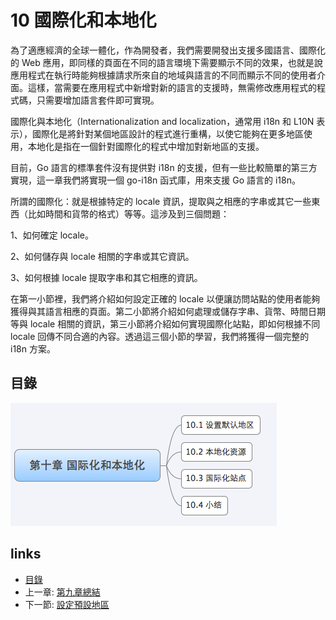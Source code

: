 # 10 國際化和本地化
為了適應經濟的全球一體化，作為開發者，我們需要開發出支援多國語言、國際化的 Web 應用，即同樣的頁面在不同的語言環境下需要顯示不同的效果，也就是說應用程式在執行時能夠根據請求所來自的地域與語言的不同而顯示不同的使用者介面。這樣，當需要在應用程式中新增對新的語言的支援時，無需修改應用程式的程式碼，只需要增加語言套件即可實現。

國際化與本地化（Internationalization and localization，通常用 i18n 和 L10N 表示），國際化是將針對某個地區設計的程式進行重構，以使它能夠在更多地區使用，本地化是指在一個針對國際化的程式中增加對新地區的支援。

目前，Go 語言的標準套件沒有提供對 i18n 的支援，但有一些比較簡單的第三方實現，這一章我們將實現一個 go-i18n 函式庫，用來支援 Go 語言的 i18n。

所謂的國際化：就是根據特定的 locale 資訊，提取與之相應的字串或其它一些東西（比如時間和貨幣的格式）等等。這涉及到三個問題：

1、如何確定 locale。

2、如何儲存與 locale 相關的字串或其它資訊。

3、如何根據 locale 提取字串和其它相應的資訊。

在第一小節裡，我們將介紹如何設定正確的 locale 以便讓訪問站點的使用者能夠獲得與其語言相應的頁面。第二小節將介紹如何處理或儲存字串、貨幣、時間日期等與 locale 相關的資訊，第三小節將介紹如何實現國際化站點，即如何根據不同 locale 回傳不同合適的內容。透過這三個小節的學習，我們將獲得一個完整的 i18n 方案。

## 目錄

  ![](images/navi10.png)

## links
   * [目錄](preface.md)
   * 上一章: [第九章總結](09.7.md)
   * 下一節: [設定預設地區](10.1.md)
